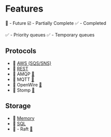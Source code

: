 # Features

:scroll: - Future
:ballot_box_with_check: - Partially Complete
:white_check_mark: - Completed

:white_check_mark: - Priority queues
:white_check_mark: - Temporary queues

## Protocols

- :scroll: [AWS (SQS/SNS)](crates/proto_aws/README.md)
- :scroll: [REST](crates/proto_rest/README.md)
- :scroll: AMQP [:link:](https://en.wikipedia.org/wiki/Advanced_Message_Queuing_Protocol)
- :scroll: MQTT [:link:](https://en.wikipedia.org/wiki/MQTT)
- :scroll: OpenWire [:link:](https://en.wikipedia.org/wiki/OpenWire_(binary_protocol))
- :scroll: Stomp [:link:](https://en.wikipedia.org/wiki/Streaming_Text_Oriented_Messaging_Protocol)

## Storage

- :scroll: [Memory](crates/store_memory/README.md)
- :scroll: [SQL](crates/store_sql/README.md)
- :scroll: - Raft [:link:](https://en.wikipedia.org/wiki/Raft_(algorithm))
